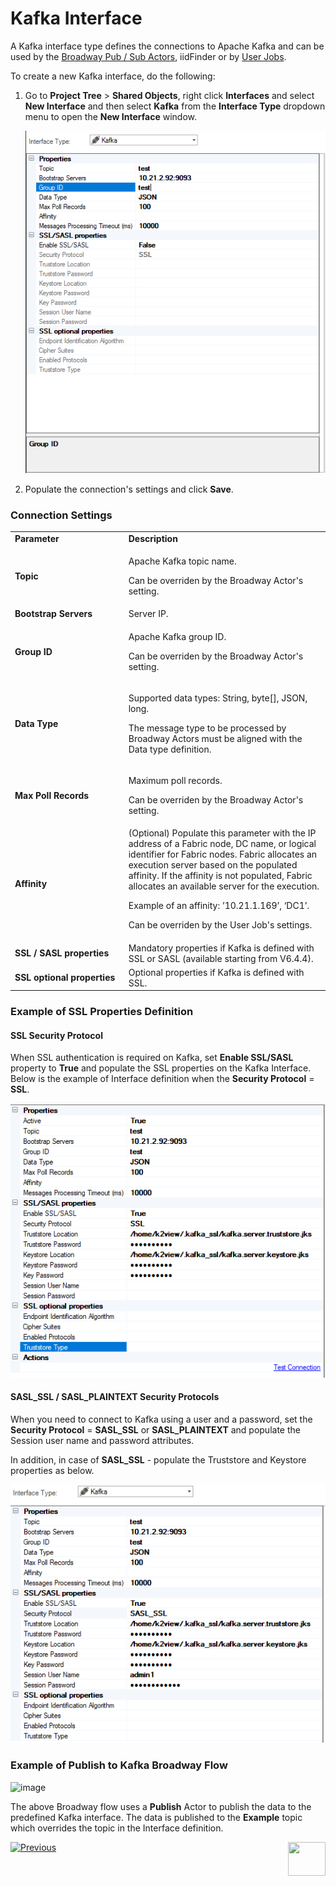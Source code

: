 # Kafka Interface

A Kafka interface type defines the connections to Apache Kafka and can be used by the [Broadway Pub / Sub Actors](/articles/19_Broadway/actors/04_queue_actors.md), iidFinder or by [User Jobs](/articles/20_jobs_and_batch_services/01_fabric_jobs_overview.md).

To create a new Kafka interface, do the following:

1. Go to **Project Tree** > **Shared Objects**, right click **Interfaces** and select **New Interface** and then select **Kafka** from the **Interface Type** dropdown menu to open the **New Interface** window.

   ![image](images/04_kafka_1.PNG)

2. Populate the connection's settings and click **Save**.

### Connection Settings

<table>
<tbody>
<tr>
<td width="300pxl"><strong>Parameter</strong></td>
<td width="600pxl"><strong>Description</strong></td>
</tr>
<tr>
<td><strong>Topic</strong></td>
<td>
<p>Apache Kafka topic name.</p>
<p>Can be overriden by the Broadway Actor's setting.</p>
</td>
</tr>
<tr>
<td><strong>Bootstrap Servers</strong></td>
<td>Server IP.</td>
</tr>
<tr>
<td><strong>Group ID</strong></td>
<td>
<p>Apache Kafka group ID.</p>
<p>Can be overriden by the Broadway Actor's setting.&nbsp;</p>
</td>
</tr>
<tr>
<td><strong>Data Type</strong>&nbsp;</td>
<td>
<p>Supported data types: String, byte[], JSON, long.</p>
<p>The message type to be processed by Broadway Actors must be aligned with the Data type definition.</p>
</td>
</tr>
<tr>
<td><strong>Max Poll Records</strong></td>
<td><p>Maximum poll records.</p>
<p>Can be overriden by the Broadway Actor's setting.&nbsp;</p>
</td>
</tr>
<tr>
<td><strong>Affinity</strong></td>
<td>(Optional) Populate this parameter with the IP address of a Fabric node, DC name, or logical identifier for Fabric nodes. Fabric allocates an execution server based on the populated affinity. If the affinity is not populated, Fabric allocates an available server for the execution.
<p>Example of an affinity: &rsquo;10.21.1.169&rsquo;, &lsquo;DC1&rsquo;.</p>
<p>Can be overriden by the User Job's settings.</p>
</td>
</tr>
<tr>
<td><strong>SSL / SASL properties</strong></td>
<td>Mandatory properties if Kafka is defined with SSL or SASL (available starting from V6.4.4).</td>
</tr>
<tr>
<td><strong>SSL optional properties</strong></td>
<td>Optional properties if Kafka is defined with SSL.</td>
</tr>
</tbody>
</table>


### Example of SSL Properties Definition

#### SSL Security Protocol

When SSL authentication is required on Kafka, set **Enable SSL/SASL** property to **True** and populate the SSL properties on the Kafka Interface. Below is the example of Interface definition when the **Security Protocol** = **SSL**. 

![image](images/04_kafka_3.png)



#### SASL_SSL / SASL_PLAINTEXT Security Protocols

When you need to connect to Kafka using a user and a password, set the **Security Protocol** = **SASL_SSL** or **SASL_PLAINTEXT** and populate the Session user name and password attributes.

In addition, in case of **SASL_SSL** - populate the Truststore and Keystore properties as below. 

![image](images/04_kafka_4.png)



### Example of Publish to Kafka Broadway Flow

![image](images/04_kafka_2.PNG)



The above Broadway flow uses a **Publish** Actor to publish the data to the predefined Kafka interface. The data is published to the **Example** topic which overrides the topic in the Interface definition.



[![Previous](/articles/images/Previous.png)](02_SFTP_interface.md)[<img align="right" width="60" height="54" src="/articles/images/Next.png">](04_JMS_interface.md) 